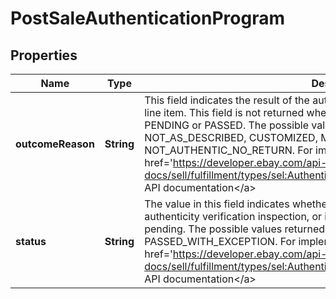 # PostSaleAuthenticationProgram

## Properties
Name | Type | Description | Notes
------------ | ------------- | ------------- | -------------
**outcomeReason** | **String** | This field indicates the result of the authenticity verification inspection on an order line item. This field is not returned when the status value of the order line item is PENDING or PASSED. The possible values returned here are NOT_AUTHENTIC, NOT_AS_DESCRIBED, CUSTOMIZED, MISCATEGORIZED, or NOT_AUTHENTIC_NO_RETURN. For implementation help, refer to &lt;a href&#x3D;&#x27;https://developer.ebay.com/api-docs/sell/fulfillment/types/sel:AuthenticityVerificationReasonEnum&#x27;&gt;eBay API documentation&lt;/a&gt; |  [optional]
**status** | **String** | The value in this field indicates whether the order line item has passed or failed the authenticity verification inspection, or if the inspection and/or results are still pending. The possible values returned here are PENDING, PASSED, FAILED, or PASSED_WITH_EXCEPTION. For implementation help, refer to &lt;a href&#x3D;&#x27;https://developer.ebay.com/api-docs/sell/fulfillment/types/sel:AuthenticityVerificationStatusEnum&#x27;&gt;eBay API documentation&lt;/a&gt; |  [optional]
